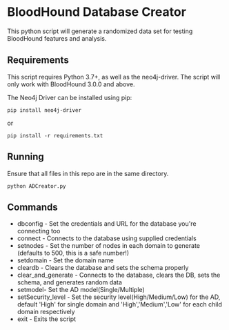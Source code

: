 # BloodHound Database Creator

This python script will generate a randomized data set for testing BloodHound features and analysis.

## Requirements

This script requires Python 3.7+, as well as the neo4j-driver. The script will only work with BloodHound 3.0.0 and above.

The Neo4j Driver can be installed using pip:

```
pip install neo4j-driver
```

or

```
pip install -r requirements.txt
```

## Running

Ensure that all files in this repo are in the same directory.

```
python ADCreator.py
```

## Commands

- dbconfig - Set the credentials and URL for the database you're connecting too
- connect - Connects to the database using supplied credentials
- setnodes - Set the number of nodes in each domain to generate (defaults to 500, this is a safe number!)
- setdomain - Set the domain name
- cleardb - Clears the database and sets the schema properly
- clear_and_generate - Connects to the database, clears the DB, sets the schema, and generates random data
- setmodel- Set the AD model(Single/Multiple)
- setSecurity_level - Set the security level(High/Medium/Low) for the AD, default 'High' for single domain and 'High','Medium','Low' for each child domain respectively 
- exit - Exits the script
